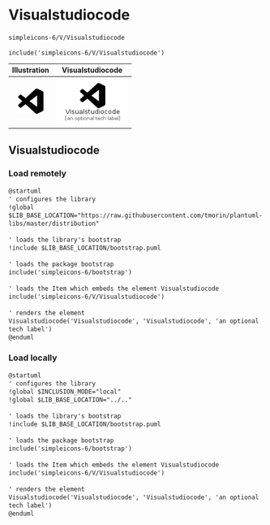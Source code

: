 # Visualstudiocode


```text
simpleicons-6/V/Visualstudiocode
```

```text
include('simpleicons-6/V/Visualstudiocode')
```



| Illustration | Visualstudiocode |
| :---: | :---: |
| ![illustration for Illustration](../../simpleicons-6/V/Visualstudiocode.png) | ![illustration for Visualstudiocode](../../simpleicons-6/V/Visualstudiocode.Local.png) |




## Visualstudiocode

### Load remotely
```plantuml
@startuml
' configures the library
!global $LIB_BASE_LOCATION="https://raw.githubusercontent.com/tmorin/plantuml-libs/master/distribution"

' loads the library's bootstrap
!include $LIB_BASE_LOCATION/bootstrap.puml

' loads the package bootstrap
include('simpleicons-6/bootstrap')

' loads the Item which embeds the element Visualstudiocode
include('simpleicons-6/V/Visualstudiocode')

' renders the element
Visualstudiocode('Visualstudiocode', 'Visualstudiocode', 'an optional tech label')
@enduml
```

### Load locally
```plantuml
@startuml
' configures the library
!global $INCLUSION_MODE="local"
!global $LIB_BASE_LOCATION="../.."

' loads the library's bootstrap
!include $LIB_BASE_LOCATION/bootstrap.puml

' loads the package bootstrap
include('simpleicons-6/bootstrap')

' loads the Item which embeds the element Visualstudiocode
include('simpleicons-6/V/Visualstudiocode')

' renders the element
Visualstudiocode('Visualstudiocode', 'Visualstudiocode', 'an optional tech label')
@enduml
```

